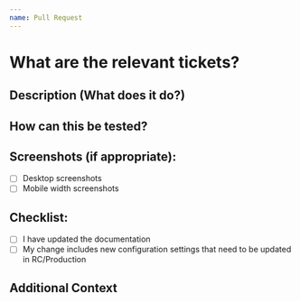 ```yaml
---
name: Pull Request
---
```

# What are the relevant tickets?
<!--- If it fixes an open issue, please link to the issue here. -->
<!--- Closes # --->
<!--- Fixes # --->

## Description (What does it do?)
<!--- Describe your changes in detail -->

## How can this be tested?
<!--- Please describe in detail how your changes have been tested. -->
<!--- Include details of your testing environment, any set-up required --->
<!--- (e.g. data entry required for validation) and the tests you ran to -->
<!--- see how your change affects other areas of the code, etc. -->
<!--- Please also include instructions for how your reviewer can validate your changes. --->


## Screenshots (if appropriate):
- [ ] Desktop screenshots
- [ ] Mobile width screenshots

## Checklist:
<!--- Go over all the following points, and put an `x` in all the boxes that apply. -->
<!--- If you're unsure about any of these, don't hesitate to ask. We're here to help! -->
- [ ] I have updated the documentation
- [ ] My change includes new configuration settings that need to be updated in RC/Production

## Additional Context
<!--- Please add any reviewer questions, details worth noting, etc. that will help in assessing this change. --->
